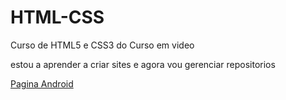 # HTML-CSS
Curso de HTML5 e CSS3 do Curso em video


estou a aprender a criar sites e agora vou gerenciar repositorios


 <a href="https://rufasyt.github.io/HTML-CSS/desafio/d010/d010.html">Pagina Android</a>